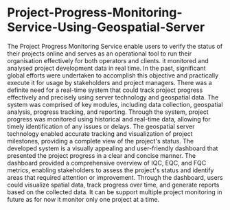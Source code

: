 # Project-Progress-Monitoring-Service-Using-Geospatial-Server

The Project Progress Monitoring Service enable users to verify the status of their projects online
and serves as an operational tool to run their organisation effectively for both operators and
clients. it monitored and analysed project development data in real time. 
In the past, significant global efforts were undertaken to accomplish this objective and practically execute it for usage
by stakeholders and project managers. There was a definite need for a real-time system that
could track project progress effectively and precisely using server technology and geospatial
data. The system was comprised of key modules, including data collection, geospatial analysis,
progress tracking, and reporting. Through the system, project progress was monitored using
historical and real-time data, allowing for timely identification of any issues or delays. The
geospatial server technology enabled accurate tracking and visualization of project milestones,
providing a complete view of the project's status. The developed system is a visually appealing
and user-friendly dashboard that presented the project progress in a clear and concise manner.
The dashboard provided a comprehensive overview of IQC, EQC, and FQC metrics, enabling
stakeholders to assess the project's status and identify areas that required attention or
improvement. Through the dashboard, users could visualize spatial data, track progress over
time, and generate reports based on the collected data. It can be support multiple project
monitoring in future as for now it monitor only one project at a time.
